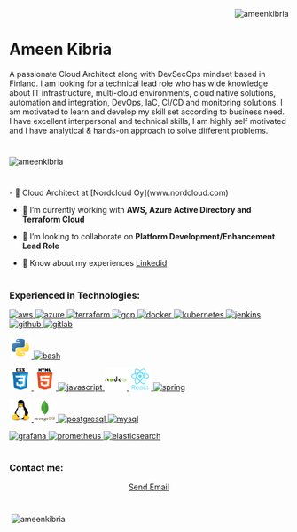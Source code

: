 <p align="right"> <img src="https://komarev.com/ghpvc/?username=ameenkibria&label=Profile%20views&color=0e75b6&style=flat" alt="ameenkibria" /> </p>
<h1 align="left">Ameen Kibria</h1>

<p align="left">A passionate Cloud Architect along with DevSecOps mindset based in Finland.
I am looking for a technical lead role who has wide knowledge about IT infrastructure, multi-cloud environments, cloud native solutions, automation and integration, DevOps, IaC, CI/CD and monitoring solutions. I am motivated to learn and develop my skill set according to business need. I have excellent interpersonal and technical skills, I am highly self motivated and I have analytical & hands-on approach to solve different problems.</p>

<h1></h1>
<p align="left"> <img src="https://komarev.com/ghpvc/?username=ameenkibria&label=Profile%20views&color=0e75b6&style=flat" alt="ameenkibria" /> </p>

<h1></h1>
- 🔭 Cloud Architect at [Nordcloud Oy](www.nordcloud.com)

- 🌱 I’m currently working with **AWS, Azure Active Directory and Terraform Cloud**

- 👯 I’m looking to collaborate on **Platform Development/Enhancement Lead Role**

- 📄 Know about my experiences [Linkedid](https://www.linkedin.com/in/makibria/)
<h1></h1>

<p align="left">
</p>

<h3 align="left">Experienced in Technologies:</h3>
  <p align="left"> 
  <a href="https://aws.amazon.com" target="_blank" rel="noreferrer"> <img src="https://cdn.worldvectorlogo.com/logos/aws-2.svg" alt="aws" width="40" height="40"/> </a> 
  <a href="https://azure.microsoft.com/en-in/" target="_blank" rel="noreferrer"> <img src="https://cdn.worldvectorlogo.com/logos/azure-2.svg" alt="azure" width="40" height="40"/> </a> 
  <a href="https://www.terraform.io/" target="_blank" rel="noreferrer"> <img src="https://www.vectorlogo.zone/logos/terraformio/terraformio-icon.svg" alt="terraform" width="40" height="40"/> </a>
  <a href="https://cloud.google.com" target="_blank" rel="noreferrer"> <img src="https://www.vectorlogo.zone/logos/google_cloud/google_cloud-icon.svg" alt="gcp" width="40" height="40"/> </a> 
  <a href="https://www.docker.com/" target="_blank" rel="noreferrer"> <img src="https://cdn.worldvectorlogo.com/logos/docker-4.svg" alt="docker" width="40" height="40"/> </a>
  <a href="https://kubernetes.io" target="_blank" rel="noreferrer"> <img src="https://cdn.worldvectorlogo.com/logos/kubernets.svg" alt="kubernetes" width="40" height="40"/> </a>
  <a href="https://www.jenkins.io" target="_blank" rel="noreferrer"> <img src="https://cdn.worldvectorlogo.com/logos/jenkins-1.svg" alt="jenkins" width="40" height="40"/> </a> 
  <a href="https://github.com/" target="_blank" rel="noreferrer"> <img src="https://cdn.worldvectorlogo.com/logos/github-icon.svg" alt="github" width="40" height="40"/> </a> 
  <a href="https://about.gitlab.com/" rel="noreferrer"> <img src="https://cdn.worldvectorlogo.com/logos/gitlab.svg" alt="gitlab" width="40" height="40"/> </a> 
  
  <a href="https://www.python.org" target="_blank" rel="noreferrer"> <img src="https://raw.githubusercontent.com/devicons/devicon/master/icons/python/python-original.svg" alt="python" width="40" height="40"/> </a>
  <a href="https://www.geeksforgeeks.org/bash-scripting-introduction-to-bash-and-bash-scripting/" target="_blank" rel="noreferrer"> <img src="https://cdn.worldvectorlogo.com/logos/bash-1.svg" alt="bash" width="40" height="40"/> </a>
    
  <a href="https://www.w3schools.com/css/" target="_blank" rel="noreferrer"> <img src="https://raw.githubusercontent.com/devicons/devicon/master/icons/css3/css3-original-wordmark.svg" alt="css3" width="40" height="40"/> </a>
  <a href="https://www.w3.org/html/" target="_blank" rel="noreferrer"> <img src="https://raw.githubusercontent.com/devicons/devicon/master/icons/html5/html5-original-wordmark.svg" alt="html5" width="40" height="40"/> </a> 
  <a href="https://developer.mozilla.org/en-US/docs/Web/JavaScript" target="_blank" rel="noreferrer"> <img src="https://cdn.worldvectorlogo.com/logos/logo-javascript.svg" alt="javascript" width="40" height="40"/> </a>
  <a href="https://nodejs.org" target="_blank" rel="noreferrer"> <img src="https://raw.githubusercontent.com/devicons/devicon/master/icons/nodejs/nodejs-original-wordmark.svg" alt="nodejs" width="40" height="40"/> </a>
  <a href="https://reactjs.org/" target="_blank" rel="noreferrer"> <img src="https://raw.githubusercontent.com/devicons/devicon/master/icons/react/react-original-wordmark.svg" alt="react" width="40" height="40"/> </a>
  <a href="https://spring.io/" target="_blank" rel="noreferrer"> <img src="https://www.vectorlogo.zone/logos/springio/springio-icon.svg" alt="spring" width="40" height="40"/> </a> 
  
  <a href="https://www.linux.org/" target="_blank" rel="noreferrer"> <img src="https://raw.githubusercontent.com/devicons/devicon/master/icons/linux/linux-original.svg" alt="linux" width="40" height="40"/> </a>
  <a href="https://www.mongodb.com/" target="_blank" rel="noreferrer"> <img src="https://raw.githubusercontent.com/devicons/devicon/master/icons/mongodb/mongodb-original-wordmark.svg" alt="mongodb" width="40" height="40"/> </a>
  <a href="https://www.postgresql.org" target="_blank" rel="noreferrer"> <img src="https://cdn.worldvectorlogo.com/logos/postgresql.svg" alt="postgresql" width="40" height="40"/> </a>
  <a href="https://www.mysql.com/" target="_blank" rel="noreferrer"> <img src="https://cdn.worldvectorlogo.com/logos/mysql-logo.svg" alt="mysql" width="40" height="40"/> </a>

  
  <a href="https://grafana.com" target="_blank" rel="noreferrer"> <img src="https://cdn.worldvectorlogo.com/logos/grafana.svg" alt="grafana" width="40" height="40"/> </a> 
  <a href="https://prometheus.io/" target="_blank" rel="noreferrer"> <img src="https://cdn.worldvectorlogo.com/logos/prometheus.svg" alt="prometheus" width="40" height="40"/> </a> 
  <a href="https://www.elastic.co/elasticsearch/" target="_blank" rel="noreferrer"> <img src="https://cdn.worldvectorlogo.com/logos/elasticsearch.svg" alt="elasticsearch" width="40" height="40"/> </a> 
</p>
<h1></h1>

<p align="left">
</p>

<h3 align="left">Contact me:</h3>
  <p align="middle">
    <a href="mailto: makibria@gmail.com" target="_blank" rel="noreferrer"> Send Email </a>
  </p> 
<h1></h1>

<p>&nbsp;<img align="center" src="https://github-readme-stats.vercel.app/api?username=ameenkibria&show_icons=true&locale=en" alt="ameenkibria" /></p>
